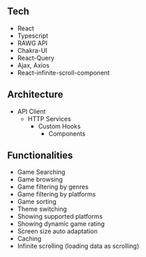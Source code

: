 ## Tech
- React
- Typescript
- RAWG API 
- Chakra-UI
- React-Query
- Ajax, Axios
- React-infinite-scroll-component

## Architecture
- API Client
  - HTTP Services
    - Custom Hooks
      - Components

## Functionalities
- Game Searching
- Game browsing
- Game filtering by genres
- Game filtering by platforms
- Game sorting
- Theme switching
- Showing supported platforms
- Showing dynamic game rating
- Screen size auto adaptation
- Caching
- Infinite scrolling (loading data as scrolling)